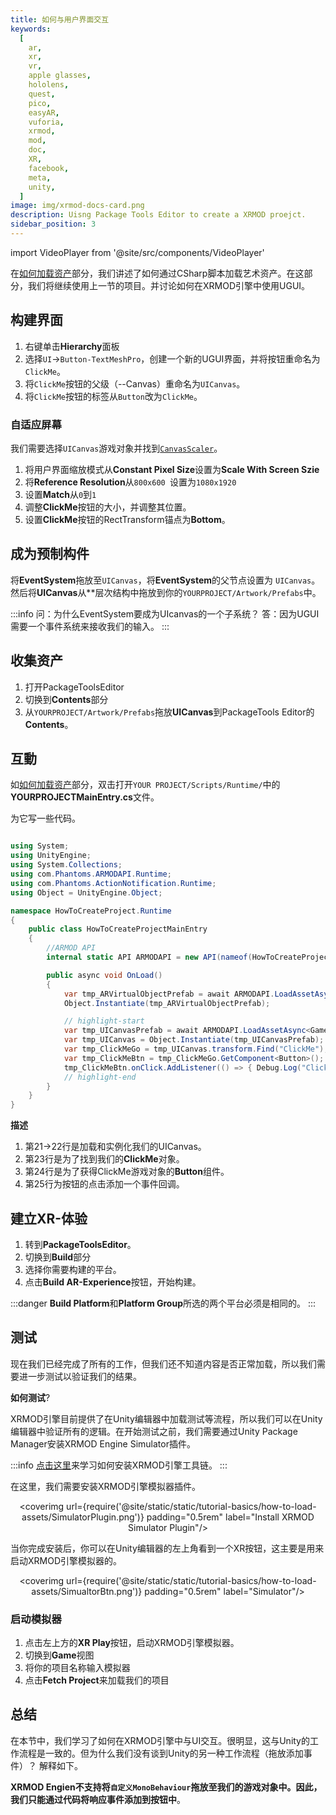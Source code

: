 ```yaml
---
title: 如何与用户界面交互
keywords:
  [
    ar,
    xr,
    vr,
    apple glasses,
    hololens,
    quest,
    pico,
    easyAR,
    vuforia,
    xrmod,
    mod,
    doc,
    XR,
    facebook,
    meta,
    unity,
  ]
image: img/xrmod-docs-card.png
description: Uisng Package Tools Editor to create a XRMOD proejct.
sidebar_position: 3
---
```


import VideoPlayer from '@site/src/components/VideoPlayer'

在[如何加载资产](../how-to-load-assets)部分，我们讲述了如何通过CSharp脚本加载艺术资产。在这部分，我们将继续使用上一节的项目。并讨论如何在XRMOD引擎中使用UGUI。

## 构建界面

1. 右键单击**Hierarchy**面板
2. 选择`UI`->`Button-TextMeshPro`，创建一个新的UGUI界面，并将按钮重命名为`ClickMe`。
3. 将`ClickMe`按钮的父级（--Canvas）重命名为`UICanvas`。
4. 将`ClickMe`按钮的标签从`Button`改为`ClickMe`。

### 自适应屏幕

我们需要选择`UICanvas`游戏对象并找到[`CanvasScaler`](https://docs.unity3d.com/Packages/com.unity.ugui@1.0/manual/script-CanvasScaler.html)。

1. 将用户界面缩放模式从**Constant Pixel Size**设置为**Scale With Screen Szie**
2. 将**Reference Resolution**从`800x600 `设置为`1080x1920`
3. 设置**Match**从`0`到`1`
4. 调整**ClickMe**按钮的大小，并调整其位置。
5. 设置**ClickMe**按钮的RectTransform锚点为**Bottom**。

<VideoPlayer src="/static/tutorial-basics/how-to-interact-with-ui/AdapterScreen.mp4" className="custom-video-showcase" />

## 成为预制构件

将**EventSystem**拖放至`UICanvas`，将**EventSystem**的父节点设置为 `UICanvas`。然后将**UICanvas**从**层次结构中拖放到你的`YOURPROJECT/Artwork/Prefabs`中。

:::info
问：为什么EventSystem要成为UIcanvas的一个子系统？ 
答：因为UGUI需要一个事件系统来接收我们的输入。
:::

<VideoPlayer src="/static/tutorial-basics/how-to-interact-with-ui/BecomeAPrefab.mp4" className="custom-video-showcase" />

## 收集资产

1. 打开PackageToolsEditor
2. 切换到**Contents**部分
3. 从`YOURPROJECT/Artwork/Prefabs`拖放**UICanvas**到PackageTools Editor的**Contents**。

<VideoPlayer src="/static/tutorial-basics/how-to-interact-with-ui/CollectionAssets.mp4" className="custom-video-showcase" />

## 互動

如[如何加载资产](../how-to-load-assets)部分，双击打开`YOUR PROJECT/Scripts/Runtime/`中的**YOURPROJECTMainEntry.cs**文件。

为它写一些代码。

```cs title="HowToCreateProjectMainEntry.cs" showLineNumbers

using System;
using UnityEngine;
using System.Collections;
using com.Phantoms.ARMODAPI.Runtime;
using com.Phantoms.ActionNotification.Runtime;
using Object = UnityEngine.Object;

namespace HowToCreateProject.Runtime
{
    public class HowToCreateProjectMainEntry
    {
        //ARMOD API
        internal static API ARMODAPI = new API(nameof(HowToCreateProject));

        public async void OnLoad()
        {
            var tmp_ARVirtualObjectPrefab = await ARMODAPI.LoadAssetAsync<GameObject>("VirtualObject");
            Object.Instantiate(tmp_ARVirtualObjectPrefab);

            // highlight-start
            var tmp_UICanvasPrefab = await ARMODAPI.LoadAssetAsync<GameObject>("UICanvas");
            var tmp_UICanvas = Object.Instantiate(tmp_UICanvasPrefab);
            var tmp_ClickMeGo = tmp_UICanvas.transform.Find("ClickMe");
            var tmp_ClickMeBtn = tmp_ClickMeGo.GetComponent<Button>();
            tmp_ClickMeBtn.onClick.AddListener(() => { Debug.Log("Clicked me!!!"); });
            // highlight-end
        }
    }
}
```
**描述** 

1. 第21->22行是加载和实例化我们的UICanvas。
2. 第23行是为了找到我们的**ClickMe**对象。
3. 第24行是为了获得ClickMe游戏对象的**Button**组件。
4. 第25行为按钮的点击添加一个事件回调。

## 建立XR-体验

1. 转到**PackageToolsEditor**。
2. 切换到**Build**部分
3. 选择你需要构建的平台。
4. 点击**Build AR-Experience**按钮，开始构建。

:::danger
**Build Platform**和**Platform Group**所选的两个平台必须是相同的。
:::

<VideoPlayer src="/static/tutorial-basics/how-to-load-assets/BuildXRExperience.mp4" className="custom-video-showcase" />


## 测试

现在我们已经完成了所有的工作，但我们还不知道内容是否正常加载，所以我们需要进一步测试以验证我们的结果。

**如何测试**?

XRMOD引擎目前提供了在Unity编辑器中加载测试等流程，所以我们可以在Unity编辑器中验证所有的逻辑。在开始测试之前，我们需要通过Unity Package Manager安装XRMOD Engine Simulator插件。

:::info
[点击这里](../prepare-for-developer/install-xrmod-dev-tools)来学习如何安装XRMOD引擎工具链。
:::

在这里，我们需要安装XRMOD引擎模拟器插件。

<center>

<coverimg  url={require('@site/static/static/tutorial-basics/how-to-load-assets/SimulatorPlugin.png')} padding="0.5rem" label="Install XRMOD Simulator Plugin"/>

</center>


当你完成安装后，你可以在Unity编辑器的左上角看到一个XR按钮，这主要是用来启动XRMOD引擎模拟器的。

<center>

<coverimg  url={require('@site/static/static/tutorial-basics/how-to-load-assets/SimualtorBtn.png')} padding="0.5rem" label="Simulator"/>

</center>

### 启动模拟器

1. 点击左上方的**XR Play**按钮，启动XRMOD引擎模拟器。
2. 切换到**Game**视图
3. 将你的项目名称输入模拟器
4. 点击**Fetch Project**来加载我们的项目

<VideoPlayer src="/static/tutorial-basics/how-to-interact-with-ui/Test.mp4" className="custom-video-showcase" />

## 总结

在本节中，我们学习了如何在XRMOD引擎中与UI交互。很明显，这与Unity的工作流程是一致的。但为什么我们没有谈到Unity的另一种工作流程（拖放添加事件）？ 解释如下。


**XRMOD Engien不支持将`自定义MonoBehaviour`拖放至我们的游戏对象中。因此，我们只能通过代码将响应事件添加到按钮中**。

<center>
<coverimg  url={require('@site/static/static/tutorial-basics/how-to-interact-with-ui/DonotDragToAddEvent.png')} width="25%" padding="0.5rem" label="Don't do this"/>
</center>
